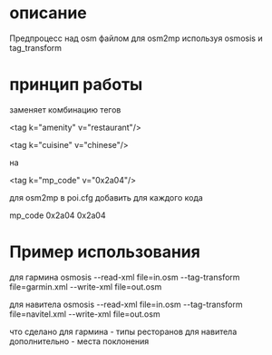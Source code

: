 # описание #

Предпроцесс над osm файлом для osm2mp используя osmosis и tag\_transform

# принцип работы #

заменяет комбинацию тегов
> 

&lt;tag k="amenity" v="restaurant"/&gt;


> 

&lt;tag k="cuisine" v="chinese"/&gt;


на
> 

&lt;tag k="mp\_code" v="0x2a04"/&gt;



для osm2mp в poi.cfg добавить для каждого кода

mp\_code 0x2a04 0x2a04

# Пример использования #

для гармина
osmosis --read-xml file=in.osm --tag-transform file=garmin.xml --write-xml file=out.osm

для навитела
osmosis --read-xml file=in.osm --tag-transform file=navitel.xml --write-xml file=out.osm

что сделано
для гармина - типы ресторанов
для навитела дополнительно - места поклонения